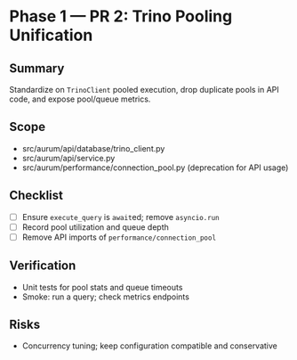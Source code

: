 # Phase 1 — PR 2: Trino Pooling Unification

## Summary
Standardize on `TrinoClient` pooled execution, drop duplicate pools in API code, and expose pool/queue metrics.

## Scope
- src/aurum/api/database/trino_client.py
- src/aurum/api/service.py
- src/aurum/performance/connection_pool.py (deprecation for API usage)

## Checklist
- [ ] Ensure `execute_query` is `await`ed; remove `asyncio.run`
- [ ] Record pool utilization and queue depth
- [ ] Remove API imports of `performance/connection_pool`

## Verification
- Unit tests for pool stats and queue timeouts
- Smoke: run a query; check metrics endpoints

## Risks
- Concurrency tuning; keep configuration compatible and conservative

